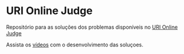 # URI Online Judge

Repositório para as soluções dos problemas disponíveis no [URI Online Judge](https://www.urionlinejudge.com.br/judge/pt/login)

Assista os [vídeos](https://www.youtube.com/channel/UCT4DvbH5aVFvboboquyndhg?view_as=subscriber) com o desenvolvimento das soluçoes.


